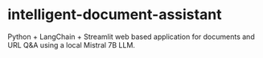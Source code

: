 # intelligent-document-assistant
Python + LangChain + Streamlit web based application for documents and URL Q&amp;A using a local Mistral 7B LLM.
